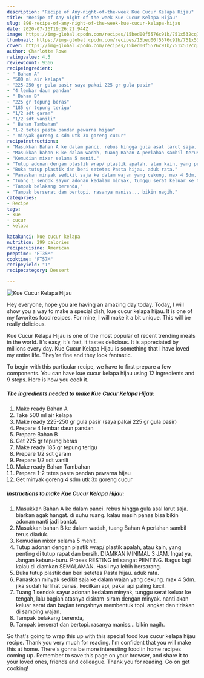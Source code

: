 ```yaml
---
description: "Recipe of Any-night-of-the-week Kue Cucur Kelapa Hijau"
title: "Recipe of Any-night-of-the-week Kue Cucur Kelapa Hijau"
slug: 896-recipe-of-any-night-of-the-week-kue-cucur-kelapa-hijau
date: 2020-07-16T19:26:21.944Z
image: https://img-global.cpcdn.com/recipes/15bed00f5576c91b/751x532cq70/kue-cucur-kelapa-hijau-foto-resep-utama.jpg
thumbnail: https://img-global.cpcdn.com/recipes/15bed00f5576c91b/751x532cq70/kue-cucur-kelapa-hijau-foto-resep-utama.jpg
cover: https://img-global.cpcdn.com/recipes/15bed00f5576c91b/751x532cq70/kue-cucur-kelapa-hijau-foto-resep-utama.jpg
author: Charlotte Rowe
ratingvalue: 4.5
reviewcount: 9366
recipeingredient:
- " Bahan A"
- "500 ml air kelapa"
- "225-250 gr gula pasir saya pakai 225 gr gula pasir"
- "4 lembar daun pandan"
- " Bahan B"
- "225 gr tepung beras"
- "185 gr tepung terigu"
- "1/2 sdt garam"
- "1/2 sdt vanili"
- " Bahan Tambahan"
- "1-2 tetes pasta pandan pewarna hijau"
- " minyak goreng 4 sdm utk 3x goreng cucur"
recipeinstructions:
- "Masukkan Bahan A ke dalam panci. rebus hingga gula asal larut saja. biarkan agak hangat. di suhu ruang. kalau masih panas bisa bikin adonan nanti jadi bantat."
- "Masukkan bahan B ke dalam wadah, tuang Bahan A perlahan sambil terus diaduk."
- "Kemudian mixer selama 5 menit."
- "Tutup adonan dengan plastik wrap/ plastik apalah, atau kain, yang penting di tutup rapat dan bersih. DIAMKAN MINIMAL 3 JAM. Ingat ya, Jangan keburu-buru. Proses RESTING ini sangat PENTING. Bagus lagi kalau di diamkan SEMALAMAN. Hasil nya lebih bersarang."
- "Buka tutup plastik dan beri setetes Pasta hijau. aduk rata."
- "Panaskan minyak sedikit saja ke dalam wajan yang cekung. max 4 Sdm. jika sudah terlihat panas, kecilkan api, pakai api paling kecil."
- "Tuang 1 sendok sayur adonan kedalam minyak, tunggu serat keluar ke tengah, lalu bagian atasnya disiram-siram dengan minyak. nanti akan keluar serat dan bagian tengahnya membentuk topi. angkat dan tiriskan di samping wajan."
- "Tampak belakang berenda,"
- "Tampak berserat dan bertopi. rasanya maniss... bikin nagih."
categories:
- Recipe
tags:
- kue
- cucur
- kelapa

katakunci: kue cucur kelapa 
nutrition: 299 calories
recipecuisine: American
preptime: "PT35M"
cooktime: "PT57M"
recipeyield: "1"
recipecategory: Dessert

---
```



![Kue Cucur Kelapa Hijau](https://img-global.cpcdn.com/recipes/15bed00f5576c91b/751x532cq70/kue-cucur-kelapa-hijau-foto-resep-utama.jpg)

Hey everyone, hope you are having an amazing day today. Today, I will show you a way to make a special dish, kue cucur kelapa hijau. It is one of my favorites food recipes. For mine, I will make it a bit unique. This will be really delicious.



Kue Cucur Kelapa Hijau is one of the most popular of recent trending meals in the world. It's easy, it's fast, it tastes delicious. It is appreciated by millions every day. Kue Cucur Kelapa Hijau is something that I have loved my entire life. They're fine and they look fantastic.


To begin with this particular recipe, we have to first prepare a few components. You can have kue cucur kelapa hijau using 12 ingredients and 9 steps. Here is how you cook it.

<!--inarticleads1-->

##### The ingredients needed to make Kue Cucur Kelapa Hijau:

1. Make ready  Bahan A
1. Take 500 ml air kelapa
1. Make ready 225-250 gr gula pasir (saya pakai 225 gr gula pasir)
1. Prepare 4 lembar daun pandan
1. Prepare  Bahan B
1. Get 225 gr tepung beras
1. Make ready 185 gr tepung terigu
1. Prepare 1/2 sdt garam
1. Prepare 1/2 sdt vanili
1. Make ready  Bahan Tambahan
1. Prepare 1-2 tetes pasta pandan pewarna hijau
1. Get  minyak goreng 4 sdm utk 3x goreng cucur




<!--inarticleads2-->

##### Instructions to make Kue Cucur Kelapa Hijau:

1. Masukkan Bahan A ke dalam panci. rebus hingga gula asal larut saja. biarkan agak hangat. di suhu ruang. kalau masih panas bisa bikin adonan nanti jadi bantat.
1. Masukkan bahan B ke dalam wadah, tuang Bahan A perlahan sambil terus diaduk.
1. Kemudian mixer selama 5 menit.
1. Tutup adonan dengan plastik wrap/ plastik apalah, atau kain, yang penting di tutup rapat dan bersih. DIAMKAN MINIMAL 3 JAM. Ingat ya, Jangan keburu-buru. Proses RESTING ini sangat PENTING. Bagus lagi kalau di diamkan SEMALAMAN. Hasil nya lebih bersarang.
1. Buka tutup plastik dan beri setetes Pasta hijau. aduk rata.
1. Panaskan minyak sedikit saja ke dalam wajan yang cekung. max 4 Sdm. jika sudah terlihat panas, kecilkan api, pakai api paling kecil.
1. Tuang 1 sendok sayur adonan kedalam minyak, tunggu serat keluar ke tengah, lalu bagian atasnya disiram-siram dengan minyak. nanti akan keluar serat dan bagian tengahnya membentuk topi. angkat dan tiriskan di samping wajan.
1. Tampak belakang berenda,
1. Tampak berserat dan bertopi. rasanya maniss... bikin nagih.




So that's going to wrap this up with this special food kue cucur kelapa hijau recipe. Thank you very much for reading. I'm confident that you will make this at home. There's gonna be more interesting food in home recipes coming up. Remember to save this page on your browser, and share it to your loved ones, friends and colleague. Thank you for reading. Go on get cooking!
